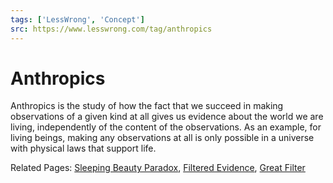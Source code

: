 ```yaml
---
tags: ['LessWrong', 'Concept']
src: https://www.lesswrong.com/tag/anthropics
---
```


# Anthropics
Anthropics is the study of how the fact that we succeed in making observations of a given kind at all gives us evidence about the world we are living, independently of the content of the observations. As an example, for living beings, making any observations at all is only possible in a universe with physical laws that support life.

Related Pages: [Sleeping Beauty Paradox](https://www.lesswrong.com/tag/sleeping-beauty-paradox), [Filtered Evidence](https://www.lesswrong.com/tag/filtered-evidence), [Great Filter](https://www.lesswrong.com/tag/great-filter)

